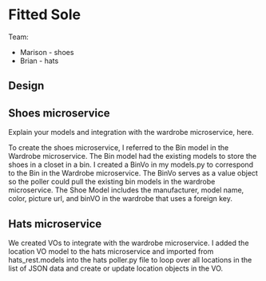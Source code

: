 # Fitted Sole

Team:

* Marison - shoes
* Brian - hats

## Design

## Shoes microservice

Explain your models and integration with the wardrobe
microservice, here.

To create the shoes microservice, I referred to the Bin model in the Wardrobe microservice. The Bin model had the existing models to store the shoes in a closet in a bin. I created a BinVo in my models.py to correspond to the Bin in the Wardrobe microservice. The BinVo serves as a value object so the poller could pull the existing bin models in the wardrobe microservice. The Shoe Model includes the manufacturer, model name, color, picture url, and binVO in the wardrobe that uses a foreign key.


## Hats microservice

We created VOs to integrate with the wardrobe microservice. I added the location VO model to the hats microservice and imported from hats_rest.models into the hats poller.py file to loop over all locations in the list of JSON data and create or update location objects in the VO.

